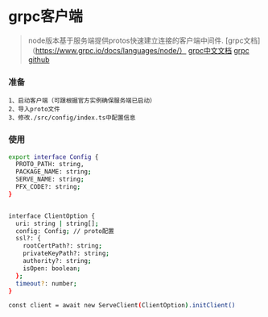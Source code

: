 # grpc客户端

> node版本基于服务端提供protos快速建立连接的客户端中间件.
> [grpc文档]（https://www.grpc.io/docs/languages/node/）
> [grpc中文文档](http://doc.oschina.net/grpc?t=60135)
> [grpc github](https://github.com/grpc/grpc)

### 准备
```
1、启动客户端（可跟根据官方实例确保服务端已启动）
2、导入proto文件
3、修改./src/config/index.ts中配置信息
```

### 使用

``` bash
export interface Config {
  PROTO_PATH: string,
  PACKAGE_NAME: string;
  SERVE_NAME: string;
  PFX_CODE?: string;
}


interface ClientOption {
  uri: string | string[];
  config: Config; // proto配置
  ssl?: {
    rootCertPath?: string;
    privateKeyPath?: string;
    authority?: string;
    isOpen: boolean;
  };
  timeout?: number;
}

const client = await new ServeClient(ClientOption).initClient()

